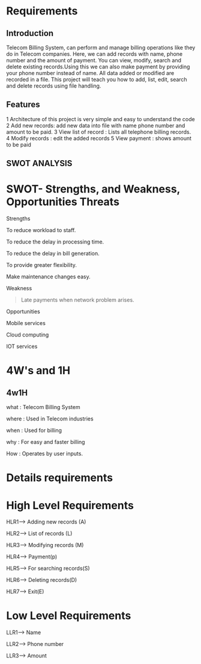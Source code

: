 # Requirements

## Introduction
Telecom Billing System, can perform and manage billing operations like they do in Telecom companies. Here, we can add records with name, phone number and the amount of payment. You can view, modify, search and delete existing records.Using this we can also make payment by providing your phone number instead of name. All data added or modified are recorded in a file. This project will teach you how to add, list, edit, search and delete records using file handling.

## Features
1 Architecture of this project is very simple and easy to understand the code
2 Add new records: add new data into file with name phone number and amount to be paid.
3 View list of record : Lists all telephone billing records.
4 Modify records : edit the added records
5 View payment : shows amount to be paid

## SWOT ANALYSIS
# SWOT- Strengths, and Weakness, Opportunities Threats
Strengths

 To reduce workload to staff.

 To reduce the delay in processing time.

 To reduce the delay in bill generation.

 To provide greater flexibility.

 Make maintenance changes easy.

Weakness
> Late payments when network problem arises.

Opportunities

Mobile services

Cloud computing

IOT services

# 4W's and 1H

## 4w1H

what : Telecom Billing System

where : Used in Telecom industries

when : Used for billing

why : For easy and faster billing

How : Operates by user inputs.

# Details requirements

# High Level Requirements

HLR1--> Adding new records (A)

HLR2--> List of records (L)

HLR3--> Modifying records (M)

HLR4--> Payment(p)

HLR5--> For searching records(S)

HLR6--> Deleting records(D)

HLR7--> Exit(E)

# Low Level Requirements

LLR1--> Name 

LLR2--> Phone number

LLR3--> Amount
